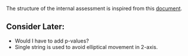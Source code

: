 The structure of the internal assessment is inspired from this [document](https://www.clastify.com/ia/physics/661c06a699d0863e558a4014).
## Consider Later:
- Would I have to add p-values?
- Single string is used to avoid elliptical movement in 2-axis.